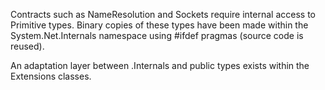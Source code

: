Contracts such as NameResolution and Sockets require internal access to Primitive types. Binary copies of these types have been made within the System.Net.Internals namespace using #ifdef pragmas (source code is reused). 

An adaptation layer between .Internals and public types exists within the Extensions classes.

